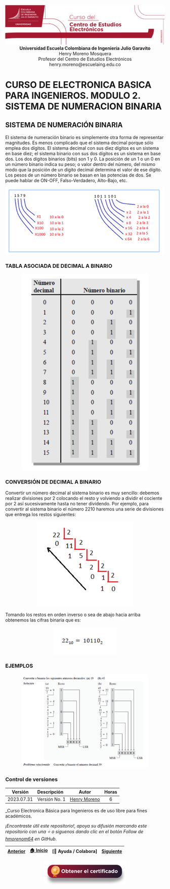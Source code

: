 <div align="center">
<img src = "/.icons/image1.jpeg" >
</div>

<div align="center">
<b> Universidad Escuela Colombiana de Ingeniería Julio Garavito</b>
<br></div>

<div align="center">
Henry Moreno Mosquera
<br></div>

<div align="center">
Profesor del Centro de Estudios Electrónicos
<br></div>

<div align="center">
henry.moreno@escuelaing.edu.co
<br></div>



# **CURSO DE ELECTRONICA BASICA PARA INGENIEROS. MODULO 2. SISTEMA DE NUMERACION BINARIA**

## SISTEMA DE NUMERACIÓN BINARIA

El sistema de numeración binario es simplemente otra forma de representar magnitudes. Es menos complicado que el sistema decimal porque sólo emplea dos dígitos. El sistema decimal con sus diez dígitos es un sistema en base diez; el sistema binario con sus dos dígitos es un sistema en base dos. Los dos dígitos binarios (bits) son 1 y 0. La posición de un 1 o un 0 en un número binario indica su peso; o valor dentro del número, del mismo modo que la posición de un dígito decimal determina el valor de ese dígito. Los pesos de un número binario se basan en las potencias de dos. Se puede hablar de ON-OFF, Falso-Verdadero, Alto-Bajo, etc.

<div align="center">
  <img src="imagenes/im_1.png" width="600px">
</div>


### TABLA ASOCIADA DE DECIMAL A BINARIO


<div align="center">
  <img src="imagenes/im_2.png" width="400px">
</div>


### CONVERSIÓN DE DECIMAL A BINARIO


Convertir un número decimal al sistema binario es muy sencillo: debemos  realizar divisiones por 2 colocando el resto y volviendo a dividir el cociente  por 2 así sucesivamente hasta no tener dividendo.
Por ejemplo, para convertir al sistema binario el número 2210 haremos una  serie de divisiones que entrega  los restos siguientes:

<div align="center">
  <img src="imagenes/im_3.png" width="300px">
</div>


Tomando los restos en orden inverso o sea de abajo hacia arriba obtenemos las cifras binaria que es:

<div align="center">
  <img src="imagenes/im_4.png" width="200px">
</div>

### EJEMPLOS

<div align="center">
  <img src="imagenes/im_5.png" width="400px">
</div>

### Control de versiones

| Versión    | Descripción   | Autor                                      | Horas |
|------------|:--------------|--------------------------------------------|:-----:|
| 2023.07.31| Versión No. 1 | [Henry Moreno](https://github.com/hmorenom64)  |  6 |

_Curso Electronica Básica para Ingenieros es de uso libre para fines académicos.

_¡Encontraste útil este repositorio!, apoya su difusión marcando este repositorio con una ⭐ o síguenos dando clic en el botón Follow de [hmorenom64](https://github.com/hmorenom64?tab=repositories) en GitHub._

| [Anterior](../readme.md) | [:house: Inicio](../readme.md) | [:beginner: Ayuda / Colabora] | [Siguiente](../readme.md) |
|----------------------------|-----------------------------------|--------------------------------------------------------------------------------------------------|-----------------------------------------|
                                                                                                                                      
                                                                                                                                
<div align="center"><a href="https://enlace-academico.escuelaing.edu.co/psc/FORMULARIO/EMPLOYEE/SA/c/EC_LOCALIZACION_RE.LC_FRM_ADMEDCO_FL.GBL" target="_blank"><img src="https://github.com/rcfdtools/R.TeachingResearchGuide/blob/main/CaseUse/.icons/IconCEHBotonCertificado.png" alt="R.LTWB" width="260" border="0" /></a></div>
                                                                                                                                      
##


